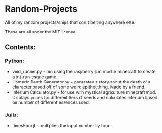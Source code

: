 # Random-Projects
All of my random projects/snips that don't belong anywhere else.

These are all under the MIT license.


## Contents:
### Python:
- void_runner.py - run using the raspberry jam mod in minecraft to create a tnt-run-esque game.
- Homeric Death Generator.py - generates a story about the death of a character based off of some weird epithet thing. Made by a friend.
- Inferium Calculator.py - for use with mystical agriculture minecraft mod. Displays prices for different tiers of seeds and calculates inferium based on number of different essences used.



### Julia:
- timesFour.jl - multiplies the input number by four.
